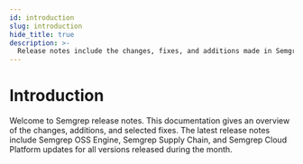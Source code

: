 ```yaml
---
id: introduction
slug: introduction
hide_title: true
description: >-
  Release notes include the changes, fixes, and additions made in Semgrep over a month or in a specific version.
---
```


# Introduction

Welcome to Semgrep release notes. This documentation gives an overview of the changes, additions, and selected fixes. The latest release notes include Semgrep OSS Engine, Semgrep Supply Chain, and Semgrep Cloud Platform updates for all versions released during the month.